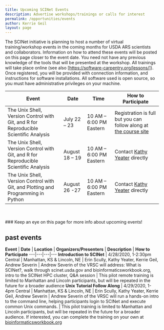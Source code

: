 ```yaml
---
title: Upcoming SCINet Events 
description: Advertise workshops/trainings or calls for interest
permalink: /opportunities/events
author: Kerrie Geil
layout: page
---
```


The SCINet initiative is planning to host a number of virtual training/workshop events in the coming months for USDA ARS scientists and collaborators. Information on how to attend these events will be posted on this page closer to the event date. You need not have any previous knowledge of the tools that will be presented at the workshop.  All trainings will take place online (see also [https://software-carpentry.org/lessons/]).  Once registered, you will be provided with connection information, and instructions for software installations.  All software used is open source, so you must have administrative privileges on your machine.

**Event** | **Date** | **Time** | **How to Participate**
---|---|---|---|
The Unix Shell, Version Control with Git, and R for Reproducible Scientific Analysis | July 22 – 23 | 10 AM – 6:00 PM Eastern | Registration is full but you can follow along at [the course site](https://nairps.github.io/2020-07-22-usda-online/) 
The Unix Shell, Version Control with Git, and R for Reproducible Scientific Analysis | August 18 – 19| 10 AM – 6:00 PM Eastern | Contact [Kathy Yeater](kathleen.yeater@usda.gov) directly
The Unix Shell, Version Control with Git, and Plotting and Programming in Python |  August 26 -27| 10 AM – 6:00 PM Eastern | Contact [Kathy Yeater](kathleen.yeater@usda.gov) directly



<br>
<br>
### Keep an eye on this page for more info about upcoming events!


## past events

**Event** | **Date** | **Location** | **Organizers/Presenters** | **Description**  | **How to Participate**
---|---|---|---
**Introduction to SCINet** | 4/28/2020, 1-2:30pm Central | Manhattan, KS & Lincoln, NE | Erin Scully, Kathy Yeater, Kerrie Geil, Andrew Severin | Andrew Severin of the VRSC will address: What is SCINet?, walk through scinet.usda.gov and bioinformaticsworkbook.org, intro to the SCINet HPC cluster, Q&A session | This pilot remote training is limited to Manhattan and Lincoln participants, but will be repeated in the future for a broader audience
**Unix Tutorial Follow Along** | 4/29/2020, 1-4pm Central | Manhattan, KS & Lincoln, NE | Erin Scully, Kathy Yeater, Kerrie Geil, Andrew Severin | Andrew Severin of the VRSC will run a hands-on intro to the command line, helping participants login to SCINet and execute common Unix commands. | This pilot training is limited to Manhattan and Lincoln participants, but will be repeated in the future for a broader audience. If interested, you can complete the training on your own at [bioinformaticsworkbook.org](https://bioinformaticsworkbook.org/Appendix/Unix/unix-basics-1.html)

 
